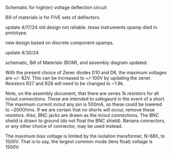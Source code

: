 Schematic for high(er) voltage deflection circuit

Bill of materials is for FIVE sets of deflectors.

update 4/17/24
old design not reliable. texas instruments opamp died in prototype.

new design based on discrete component opamps.

update 4/30/24

schematic, Bill of Materials (BOM), and assembly diagram updated. 

With the present choice of Zener diodes D10 and D6, the maximum voltages are +/- 82V.  This can be increased to +/-100V by updating the zener.  Resistors R27 and R28 will need to be changed to ~1.8k.

Note, on the assembly document, that there are series 1k resistors for all in/out connections.  These are intended to safegaurd in the event of a short.  The maximum current in/out any pin is 500mA, so these could be lowered to ~200Ohms.  If we are certain that no shorts will occur, remove these resistors.  Also, BNC jacks are drawn as the in/out connections.  The BNC sheild is drawn to ground (do not float the BNC shield).  Banana connectors, or any other choice of connector, may be used instead.

The maximum bias voltage is limited by the isolation transformer, N-68X, to 1500V.  That is to say, the largest common mode (lens float) voltage is 1500V. 

